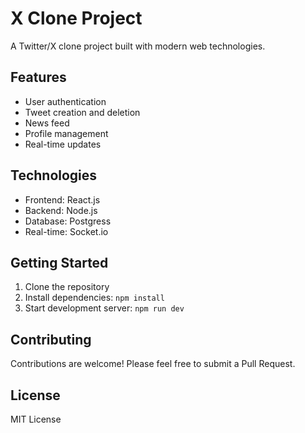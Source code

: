 # X Clone Project

A Twitter/X clone project built with modern web technologies.

## Features

- User authentication
- Tweet creation and deletion
- News feed
- Profile management
- Real-time updates

## Technologies

- Frontend: React.js
- Backend: Node.js
- Database: Postgress
- Real-time: Socket.io

## Getting Started

1. Clone the repository
2. Install dependencies: `npm install`
3. Start development server: `npm run dev`

## Contributing

Contributions are welcome! Please feel free to submit a Pull Request.

## License

MIT License

